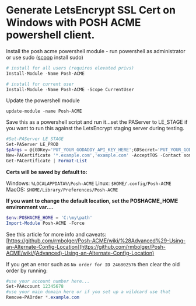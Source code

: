 # Generate LetsEncrypt SSL Cert on Windows with POSH ACME powershell client. 

Install the posh acme powershell module - run powershell as administrator or use sudo ([scoop](https://scoop.sh) install sudo)

```powershell
# install for all users (requires elevated privs)
Install-Module -Name Posh-ACME

# install for current user
Install-Module -Name Posh-ACME -Scope CurrentUser
```

Update the powershell module

```
update-module -name Posh-ACME
```

Save this as a powershell script and run it...set the PAServer to LE_STAGE if you want to run this against the LetsEncrypt staging server during testing. 

```powershell
#Set-PAServer LE_STAGE
Set-PAServer LE_PROD
$pArgs = @{GDKey='PUT_YOUR_GODADDY_API_KEY_HERE';GDSecret='PUT_YOUR_GODADDY_SECRET_KEY_HERE'}
New-PACertificate '*.example.com','example.com' -AcceptTOS -Contact someone@example.com -DnsPlugin GoDaddy -PluginArgs $pArgs -Verbose
Get-PACertificate | Format-List
```

**Certs will be saved by default to:** 

Windows: `%LOCALAPPDATA%\Posh-ACME`
Linux: `$HOME/.config/Posh-ACME`
MacOS: `$HOME/Library/Preferences/Posh-ACME`

**If you want to change the default location, set the POSHACME_HOME environment var....**

```powershell
$env:POSHACME_HOME = 'C:\my\path'
Import-Module Posh-ACME -Force
```

See this article for more info and caveats:  [https://github.com/rmbolger/Posh-ACME/wiki/%28Advanced%29-Using-an-Alternate-Config-Location](https://github.com/rmbolger/Posh-ACME/wiki/(Advanced)-Using-an-Alternate-Config-Location) 

If you get an error such as  `No order for ID 246802576` then clear the old order by running: 

```powershell
#use your account number here...
Set-PAAccount 12345678
#use your main domain here or if you set up a wildcard use that
Remove-PAOrder *.example.com
```

